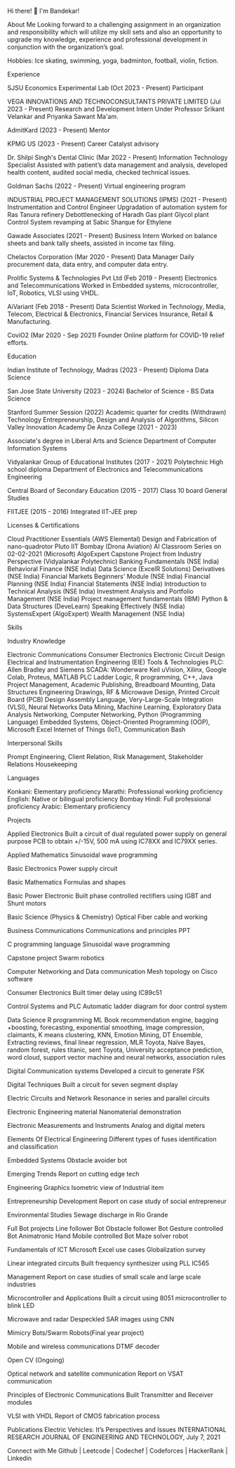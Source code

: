 Hi there! 👋 I'm Bandekar!

About Me
Looking forward to a challenging assignment in an organization and responsibility which will utilize my skill sets and also an opportunity to upgrade my knowledge, experience and professional development in conjunction with the organization’s goal.

Hobbies: Ice skating, swimming, yoga, badminton, football, violin, fiction.

Experience

SJSU Economics Experimental Lab (Oct 2023 - Present)
Participant

VEGA INNOVATIONS AND TECHNOCONSULTANTS PRIVATE LIMITED (Jul 2023 - Present)
Research and Development Intern
Under Professor Srikant Velankar and Priyanka Sawant Ma'am.

AdmitKard (2023 - Present)
Mentor

KPMG US (2023 - Present)
Career Catalyst advisory

Dr. Shilpi Singh's Dental Clinic (Mar 2022 - Present)
Information Technology Specialist
Assisted with patient’s data management and analysis, developed health content, audited social media, checked technical issues.

Goldman Sachs (2022 - Present)
Virtual engineering program

INDUSTRIAL PROJECT MANAGEMENT SOLUTIONS (IPMS) (2021 - Present)
Instrumentation and Control Engineer
Upgradation of automation system for Ras Tanura refinery
Debottlenecking of Haradh Gas plant
Glycol plant
Control System revamping at Sabic Sharque for Ethylene

Gawade Associates (2021 - Present)
Business Intern
Worked on balance sheets and bank tally sheets, assisted in income tax filing.

Chelactos Corporation (Mar 2020 - Present)
Data Manager
Daily procurement data, data entry, and computer data entry.

Prolific Systems & Technologies Pvt Ltd (Feb 2019 - Present)
Electronics and Telecommunications
Worked in Embedded systems, microcontroller, IoT, Robotics, VLSI using VHDL.

AiVariant (Feb 2018 - Present)
Data Scientist
Worked in Technology, Media, Telecom, Electrical & Electronics, Financial Services Insurance, Retail & Manufacturing.

CoviO2 (Mar 2020 - Sep 2021)
Founder
Online platform for COVID-19 relief efforts.

Education

Indian Institute of Technology, Madras (2023 - Present)
Diploma Data Science

San Jose State University (2023 - 2024)
Bachelor of Science - BS Data Science

Stanford Summer Session (2022)
Academic quarter for credits (Withdrawn)
Technology Entrepreneurship, Design and Analysis of Algorithms, Silicon Valley Innovation Academy
De Anza College (2021 - 2023)

Associate's degree in Liberal Arts and Science
Department of Computer Information Systems

Vidyalankar Group of Educational Institutes (2017 - 2021)
Polytechnic High school diploma
Department of Electronics and Telecommunications Engineering

Central Board of Secondary Education (2015 - 2017)
Class 10 board General Studies

FIITJEE (2015 - 2016)
Integrated IIT-JEE prep

Licenses & Certifications

Cloud Practitioner Essentials (AWS Elemental)
Design and Fabrication of nano-quadrotor Pluto IIT Bombay (Drona Aviation)
AI Classroom Series on 02-02-2021 (Microsoft)
AlgoExpert
Capstone Project from Industry Perspective (Vidyalankar Polytechnic)
Banking Fundamentals (NSE India)
Behavioral Finance (NSE India)
Data Science (ExcelR Solutions)
Derivatives (NSE India)
Financial Markets Beginners' Module (NSE India)
Financial Planning (NSE India)
Financial Statements (NSE India)
Introduction to Technical Analysis (NSE India)
Investment Analysis and Portfolio Management (NSE India)
Project management fundamentals (IBM)
Python & Data Structures (DeveLearn)
Speaking Effectively (NSE India)
SystemsExpert (AlgoExpert)
Wealth Management (NSE India)

Skills

Industry Knowledge

Electronic Communications
Consumer Electronics
Electronic Circuit Design
Electrical and Instrumentation Engineering (EIE)
Tools & Technologies
PLC: Allen Bradley and Siemens
SCADA: Wonderware
Keil uVision, Xilinx, Google Colab, Proteus, MATLAB
PLC Ladder Logic, R programming, C++, Java
Project Management, Academic Publishing, Breadboard Mounting, Data Structures
Engineering Drawings, RF & Microwave Design, Printed Circuit Board (PCB) Design
Assembly Language, Very-Large-Scale Integration (VLSI), Neural Networks
Data Mining, Machine Learning, Exploratory Data Analysis
Networking, Computer Networking, Python (Programming Language)
Embedded Systems, Object-Oriented Programming (OOP), Microsoft Excel
Internet of Things (IoT), Communication
Bash

Interpersonal Skills

Prompt Engineering, Client Relation, Risk Management, Stakeholder Relations
Housekeeping

Languages

Konkani: Elementary proficiency
Marathi: Professional working proficiency
English: Native or bilingual proficiency
Bombay Hindi: Full professional proficiency
Arabic: Elementary proficiency

Projects

Applied Electronics
Built a circuit of dual regulated power supply on general purpose PCB to obtain +/-15V, 500 mA using IC78XX and IC79XX series.

Applied Mathematics
Sinusoidal wave programming

Basic Electronics
Power supply circuit

Basic Mathematics
Formulas and shapes

Basic Power Electronic
Built phase controlled rectifiers using IGBT and Shunt motors

Basic Science (Physics & Chemistry)
Optical Fiber cable and working

Business Communications
Communications and principles PPT

C programming language
Sinusoidal wave programming

Capstone project
Swarm robotics

Computer Networking and Data communication
Mesh topology on Cisco software

Consumer Electronics
Built timer delay using IC89c51

Control Systems and PLC
Automatic ladder diagram for door control system

Data Science
R programming ML
Book recommendation engine, bagging +boosting, forecasting, exponential smoothing, image compression, claimants, K means clustering, KNN, Emotion Mining, DT Ensemble, Extracting reviews, final linear regression, MLR Toyota, Naïve Bayes, random forest, rules titanic, sent Toyota, University acceptance prediction, word cloud, support vector machine and neural networks, association rules

Digital Communication systems
Developed a circuit to generate FSK

Digital Techniques
Built a circuit for seven segment display

Electric Circuits and Network
Resonance in series and parallel circuits

Electronic Engineering material
Nanomaterial demonstration

Electronic Measurements and Instruments
Analog and digital meters

Elements Of Electrical Engineering
Different types of fuses identification and classification

Embedded Systems
Obstacle avoider bot

Emerging Trends
Report on cutting edge tech

Engineering Graphics
Isometric view of Industrial item

Entrepreneurship Development
Report on case study of social entrepreneur

Environmental Studies
Sewage discharge in Rio Grande

Full Bot projects
Line follower Bot
Obstacle follower Bot
Gesture controlled Bot
Animatronic Hand
Mobile controlled Bot
Maze solver robot

Fundamentals of ICT
Microsoft Excel use cases
Globalization survey

Linear integrated circuits
Built frequency synthesizer using PLL IC565

Management
Report on case studies of small scale and large scale industries

Microcontroller and Applications
Built a circuit using 8051 microcontroller to blink LED

Microwave and radar
Despeckled SAR images using CNN

Mimicry Bots/Swarm Robots(Final year project)

Mobile and wireless communications
DTMF decoder

Open CV (Ongoing)

Optical network and satellite communication
Report on VSAT communication

Principles of Electronic Communications
Built Transmitter and Receiver modules

VLSI with VHDL
Report of CMOS fabrication process


Publications
Electric Vehicles: It’s Perspectives and Issues
INTERNATIONAL RESEARCH JOURNAL OF ENGINEERING AND TECHNOLOGY, July 7, 2021

Connect with Me
Github | Leetcode | Codechef | Codeforces | HackerRank | Linkedin
